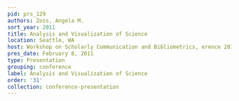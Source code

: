 ```yaml
---
pid: prs_129
authors: Zoss, Angela M.
sort_year: 2011
title: Analysis and Visualization of Science
location: Seattle, WA
host: Workshop on Scholarly Communication and Bibliometrics, erence 2011
pres_date: February 8, 2011
type: Presentation
grouping: conference
label: Analysis and Visualization of Science
order: '31'
collection: conference-presentation
---
```

